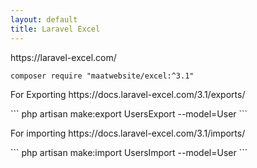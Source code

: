 ```yaml
---
layout: default
title: Laravel Excel
---
```


<p>https://laravel-excel.com/<p>

```
composer require "maatwebsite/excel:^3.1"
```

<p>For Exporting https://docs.laravel-excel.com/3.1/exports/</p>
```
php artisan make:export UsersExport --model=User
```

<p>For importing https://docs.laravel-excel.com/3.1/imports/</p>
```
php artisan make:import UsersImport --model=User
```

